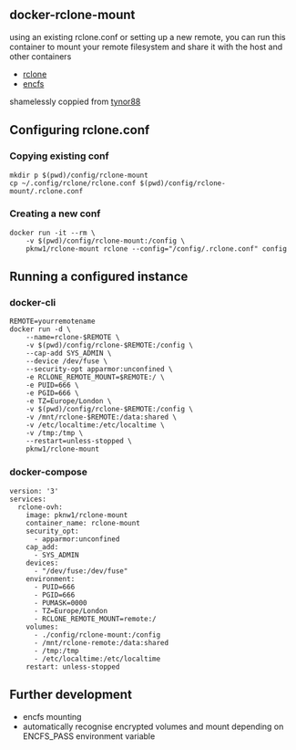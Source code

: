 ## docker-rclone-mount

using an existing rclone.conf or setting up a new remote, you can run this container to mount your remote filesystem and share it with the host and other containers

* [rclone](https://rclone.org)
* [encfs](https://github.com/vgough/encfs)

shamelessly coppied from [tynor88](https://github.com/tynor88/docker-rclone-mount)

## Configuring rclone.conf

### Copying existing conf
	mkdir p $(pwd)/config/rclone-mount
	cp ~/.config/rclone/rclone.conf $(pwd)/config/rclone-mount/.rclone.conf

### Creating a new conf
	docker run -it --rm \
		-v $(pwd)/config/rclone-mount:/config \
		pknw1/rclone-mount rclone --config="/config/.rclone.conf" config

## Running a configured instance
### docker-cli

	REMOTE=yourremotename
	docker run -d \
		--name=rclone-$REMOTE \
		-v $(pwd)/config/rclone-$REMOTE:/config \
		--cap-add SYS_ADMIN \
		--device /dev/fuse \
		--security-opt apparmor:unconfined \
		-e RCLONE_REMOTE_MOUNT=$REMOTE:/ \
		-e PUID=666 \
		-e PGID=666 \
		-e TZ=Europe/London \
		-v $(pwd)/config/rclone-$REMOTE:/config \
		-v /mnt/rclone-$REMOTE:/data:shared \
		-v /etc/localtime:/etc/localtime \
		-v /tmp:/tmp \
		--restart=unless-stopped \
		pknw1/rclone-mount

### docker-compose

	version: '3'
	services:
	  rclone-ovh:
	    image: pknw1/rclone-mount
	    container_name: rclone-mount
	    security_opt:
	      - apparmor:unconfined
	    cap_add:
	      - SYS_ADMIN
	    devices:
	      - "/dev/fuse:/dev/fuse"
	    environment:
	      - PUID=666
	      - PGID=666
	      - PUMASK=0000
	      - TZ=Europe/London
	      - RCLONE_REMOTE_MOUNT=remote:/
	    volumes:
	      - ./config/rclone-mount:/config
	      - /mnt/rclone-remote:/data:shared
	      - /tmp:/tmp
	      - /etc/localtime:/etc/localtime
	    restart: unless-stopped

## Further development

* encfs mounting
* automatically recognise encrypted volumes and mount depending on ENCFS_PASS environment variable
